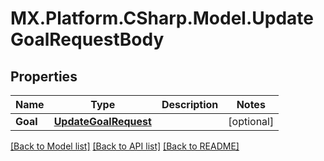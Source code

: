 # MX.Platform.CSharp.Model.UpdateGoalRequestBody

## Properties

Name | Type | Description | Notes
------------ | ------------- | ------------- | -------------
**Goal** | [**UpdateGoalRequest**](UpdateGoalRequest.md) |  | [optional] 

[[Back to Model list]](../README.md#documentation-for-models) [[Back to API list]](../README.md#documentation-for-api-endpoints) [[Back to README]](../README.md)


